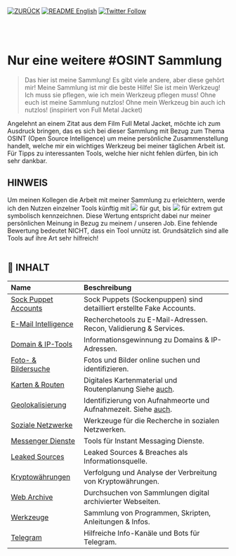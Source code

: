 <div align="left">
  <a href="https://github.com/ot2i7ba/OSINT/"><img alt="ZURÜCK" src="https://img.shields.io/badge/ZURÜCK-lightgrey.svg?style=for-the-badge"></a>
  <a href="https://github.com/ot2i7ba/OSINT/blob/main/en/README.md"><img alt="README English" src="https://img.shields.io/badge/README-English-lightgrey.svg?style=for-the-badge"></a>
  <a href="https://twitter.com/intent/follow?screen_name=ot2i7ba"><img alt="Twitter Follow" src="https://img.shields.io/twitter/follow/ot2i7ba?logo=twitter&logoColor=white&style=for-the-badge"></a>
</div>

<br/><br/>
# Nur eine weitere #OSINT Sammlung
> Das hier ist meine Sammlung! Es gibt viele andere, aber diese gehört mir! Meine Sammlung ist mir die beste Hilfe! Sie ist mein Werkzeug! Ich muss sie pflegen, wie ich mein Werkzeug pflegen muss! Ohne euch ist meine Sammlung nutzlos! Ohne mein Werkzeug bin auch ich nutzlos! (inspiriert von Full Metal Jacket)

Angelehnt an einem Zitat aus dem Film Full Metal Jacket, möchte ich zum Ausdruck bringen, das es sich bei dieser Sammlung mit Bezug zum Thema OSINT (Open Source Intelligence) um meine persönliche Zusammenstellung handelt, welche mir ein wichtiges Werkzeug bei meiner täglichen Arbeit ist. Für Tipps zu interessanten Tools, welche hier nicht fehlen dürfen, bin ich sehr dankbar.

## HINWEIS
Um meinen Kollegen die Arbeit mit meiner Sammlung zu erleichtern, werde ich den Nutzen einzelner Tools künftig mit <img src="https://img.shields.io/badge/Bewertung-1%2F6-lightgrey?style=flat-square"> für gut, bis <img src="https://img.shields.io/badge/Bewertung-6%2F6-lightgrey?style=flat-square"> für extrem gut symbolisch kennzeichnen. Diese Wertung entspricht dabei nur meiner persönlichen Meinung in Bezug zu meinem / unseren Job. Eine fehlende Bewertung bedeutet NICHT, dass ein Tool unnütz ist. Grundsätzlich sind alle Tools auf ihre Art sehr hilfreich!<br/><br/>

## :file_folder: INHALT
| Name | Beschreibung |
| :-- | :-- |
| [Sock Puppet Accounts](md/puppets.md) | Sock Puppets (Sockenpuppen) sind detailliert erstellte Fake Accounts. |
| [E-Mail Intelligence](md/emails.md) | Recherchetools zu E-Mail-Adressen. Recon, Validierung & Services. |
| [Domain & IP-Tools](md/domains.md) | Informationsgewinnung zu Domains & IP-Adressen. |
| [Foto- & Bildersuche](md/images.md) | Fotos und Bilder online suchen und identifizieren. |
| [Karten & Routen](md/maps.md) | Digitales Kartenmaterial und Routenplanung Siehe [auch](md/geolocation.md "Geolokalisierung"). |
| [Geolokalisierung](md/geolocation.md) | Identifizierung von Aufnahmeorte und Aufnahmezeit. Siehe [auch](md/maps.md "Geolokalisierung"). |
| [Soziale Netzwerke](md/socialnetworks.md) | Werkzeuge für die Recherche in sozialen Netzwerken. |
| [Messenger Dienste](md/messenger.md) | Tools für Instant Messaging Dienste. |
| [Leaked Sources](md/leakbreach.md) | Leaked Sources & Breaches als Informationsquelle. |
| [Kryptowährungen](md/cryptos.md) | Verfolgung und Analyse der Verbreitung von Kryptowährungen. |
| [Web Archive](md/archive.md) | Durchsuchen von Sammlungen digital archivierter Webseiten. |
| [Werkzeuge](md/tools.md) | Sammlung von Programmen, Skripten, Anleitungen & Infos. |
| [Telegram](md/telegram.md) | Hilfreiche Info-Kanäle und Bots für Telegram. |
